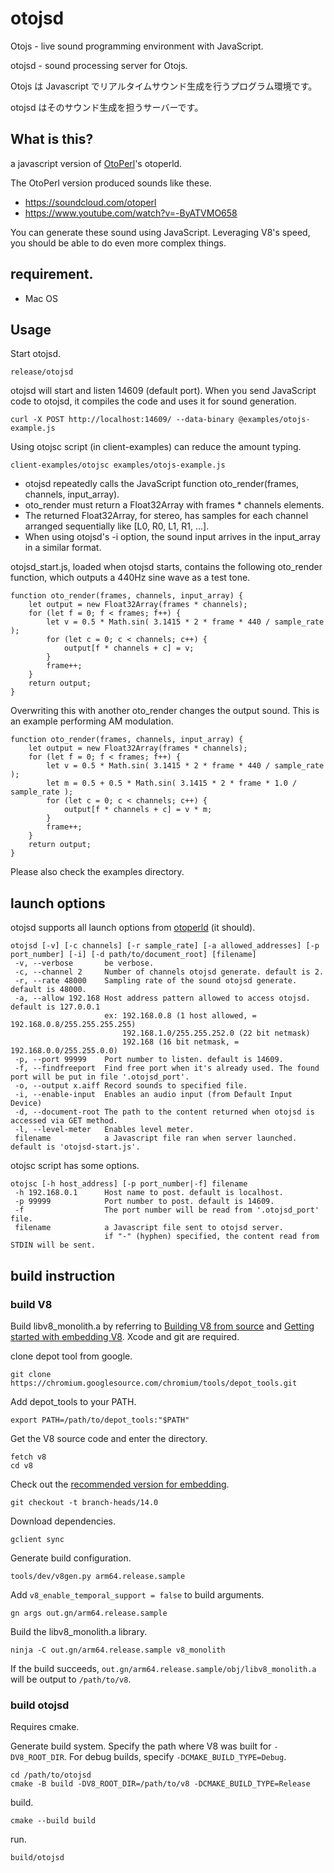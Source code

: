 # otojsd

Otojs - live sound programming environment with JavaScript.

otojsd - sound processing server for Otojs.

Otojs は Javascript でリアルタイムサウンド生成を行うプログラム環境です。

otojsd はそのサウンド生成を担うサーバーです。

## What is this?

a javascript version of [OtoPerl](https://github.com/drumsoft/OtoPerl)'s otoperld.

The OtoPerl version produced sounds like these.

* https://soundcloud.com/otoperl
* https://www.youtube.com/watch?v=-ByATVMO658

You can generate these sound using JavaScript. Leveraging V8's speed, you should be able to do even more complex things.

## requirement.

* Mac OS

## Usage

Start otojsd.

```
release/otojsd
```

otojsd will start and listen 14609 (default port). When you send JavaScript code to otojsd, it compiles the code and uses it for sound generation.

```
curl -X POST http://localhost:14609/ --data-binary @examples/otojs-example.js
```

Using otojsc script (in client-examples) can reduce the amount typing.

```
client-examples/otojsc examples/otojs-example.js
```

* otojsd repeatedly calls the JavaScript function oto_render(frames, channels, input_array).
* oto_render must return a Float32Array with frames * channels elements.
* The returned Float32Array, for stereo, has samples for each channel arranged sequentially like [L0, R0, L1, R1, ...].
* When using otojsd's -i option, the sound input arrives in the input_array in a similar format.

otojsd_start.js, loaded when otojsd starts, contains the following oto_render function, which outputs a 440Hz sine wave as a test tone.

```
function oto_render(frames, channels, input_array) {
	let output = new Float32Array(frames * channels);
	for (let f = 0; f < frames; f++) {
		let v = 0.5 * Math.sin( 3.1415 * 2 * frame * 440 / sample_rate );
		for (let c = 0; c < channels; c++) {
			output[f * channels + c] = v;
		}
		frame++;
	}
	return output;
}
```

Overwriting this with another oto_render changes the output sound. This is an example performing AM modulation.

```
function oto_render(frames, channels, input_array) {
	let output = new Float32Array(frames * channels);
	for (let f = 0; f < frames; f++) {
		let v = 0.5 * Math.sin( 3.1415 * 2 * frame * 440 / sample_rate );
		let m = 0.5 + 0.5 * Math.sin( 3.1415 * 2 * frame * 1.0 / sample_rate );
		for (let c = 0; c < channels; c++) {
			output[f * channels + c] = v * m;
		}
		frame++;
	}
	return output;
}
```

Please also check the examples directory.

## launch options

otojsd supports all launch options from [otoperld](https://github.com/drumsoft/OtoPerl) (it should).

```
otojsd [-v] [-c channels] [-r sample_rate] [-a allowed_addresses] [-p port_number] [-i] [-d path/to/document_root] [filename]
 -v, --verbose       be verbose.
 -c, --channel 2     Number of channels otojsd generate. default is 2.
 -r, --rate 48000    Sampling rate of the sound otojsd generate. default is 48000.
 -a, --allow 192.168 Host address pattern allowed to access otojsd. default is 127.0.0.1
                     ex: 192.168.0.8 (1 host allowed, = 192.168.0.8/255.255.255.255)
                         192.168.1.0/255.255.252.0 (22 bit netmask)
                         192.168 (16 bit netmask, = 192.168.0.0/255.255.0.0)
 -p, --port 99999    Port number to listen. default is 14609.
 -f, --findfreeport  Find free port when it's already used. The found port will be put in file '.otojsd_port'.
 -o, --output x.aiff Record sounds to specified file.
 -i, --enable-input  Enables an audio input (from Default Input Device)
 -d, --document-root The path to the content returned when otojsd is accessed via GET method.
 -l, --level-meter   Enables level meter.
 filename            a Javascript file ran when server launched. default is 'otojsd-start.js'.
```

otojsc script has some options.

```
otojsc [-h host_address] [-p port_number|-f] filename
 -h 192.168.0.1      Host name to post. default is localhost.
 -p 99999            Port number to post. default is 14609.
 -f                  The port number will be read from '.otojsd_port' file.
 filename            a Javascript file sent to otojsd server.
                     if "-" (hyphen) specified, the content read from STDIN will be sent.
```

## build instruction

### build V8

Build libv8_monolith.a by referring to [Building V8 from source](https://v8.dev/docs/build) and [Getting started with embedding V8](https://v8.dev/docs/embed). Xcode and git are required.

clone depot tool from google.

```
git clone https://chromium.googlesource.com/chromium/tools/depot_tools.git
```

Add depot_tools to your PATH.

```
export PATH=/path/to/depot_tools:"$PATH"
```

Get the V8 source code and enter the directory.

```
fetch v8
cd v8
```

Check out the [recommended version for embedding](https://v8.dev/docs/version-numbers#which-v8-version-should-i-use%3F).

```
git checkout -t branch-heads/14.0
```

Download dependencies.

```
gclient sync
```

Generate build configuration.

```
tools/dev/v8gen.py arm64.release.sample
```

Add `v8_enable_temporal_support = false` to build arguments.

```
gn args out.gn/arm64.release.sample
```

Build the libv8_monolith.a library.

```
ninja -C out.gn/arm64.release.sample v8_monolith
```

If the build succeeds, `out.gn/arm64.release.sample/obj/libv8_monolith.a` will be output to `/path/to/v8`.

### build otojsd

Requires cmake.

Generate build system. Specify the path where V8 was built for `-DV8_ROOT_DIR`. For debug builds, specify `-DCMAKE_BUILD_TYPE=Debug`.

```
cd /path/to/otojsd
cmake -B build -DV8_ROOT_DIR=/path/to/v8 -DCMAKE_BUILD_TYPE=Release
```

build.

```
cmake --build build
```

run.

```
build/otojsd
```
